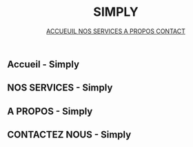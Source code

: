 <!DOCTYPE html>
<html lang="en">
<head>
    <meta charset="UTF-8">
    <meta http-equiv="X-UA-Compatible" content="IE=edge">
    <meta name="viewport" content="width=device-width, initial-scale=1.0">
    <link rel="stylesheet" href="style.css">
    <title>Simply</title>
</head>
<body>
    <header>
        <h1>
            SIMPLY
        </h1>
        <nav>
            <a href="#main">
                ACCUEUIL
            </a>
            <a href="#services">
                NOS SERVICES
            </a>
            <a href="#about">
                A PROPOS
            </a>
            <a href="#contact">
                CONTACT
            </a>
        </nav>
    </header>
    <section class='view' id="main">
        <h1>
            Accueil - Simply
        </h1>
    </section>
    <section class='view' id="services">
        <h1>
            NOS SERVICES - Simply
        </h1>
    </section>
    <section class='view' id="about">
        <h1>
            A PROPOS - Simply
        </h1>
    </section>
    <section class='view' id="contact">
        <h1>
            CONTACTEZ NOUS - Simply
        </h1>
    </section>
</body>
</html>